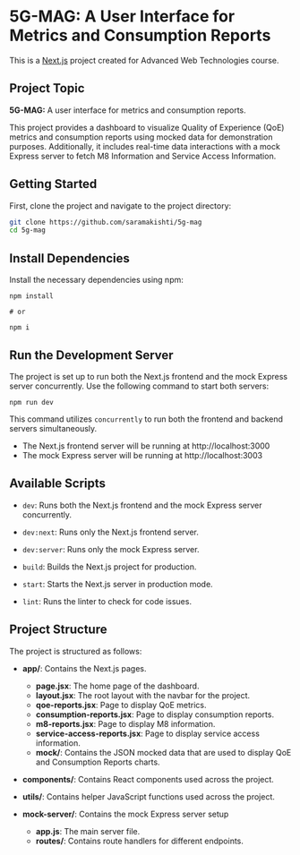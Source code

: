# 5G-MAG: A User Interface for Metrics and Consumption Reports

This is a [Next.js](https://nextjs.org/) project created for Advanced Web Technologies course.

## Project Topic

**5G-MAG:** A user interface for metrics and consumption reports.

This project provides a dashboard to visualize Quality of Experience (QoE) metrics and consumption reports using mocked data for demonstration purposes. Additionally, it includes real-time data interactions with a mock Express server to fetch M8 Information and Service Access Information.

## Getting Started

First, clone the project and navigate to the project directory:

```bash
git clone https://github.com/saramakishti/5g-mag
cd 5g-mag
```

## Install Dependencies

Install the necessary dependencies using npm:

```
npm install

# or

npm i
```

## Run the Development Server

The project is set up to run both the Next.js frontend and the mock Express server concurrently. Use the following command to start both servers:

```
npm run dev
```

This command utilizes `concurrently` to run both the frontend and backend servers simultaneously.

- The Next.js frontend server will be running at http://localhost:3000
- The mock Express server will be running at http://localhost:3003

## Available Scripts

- `dev`: Runs both the Next.js frontend and the mock Express server concurrently.

- `dev:next`: Runs only the Next.js frontend server.

- `dev:server`: Runs only the mock Express server.

- `build`: Builds the Next.js project for production.

- `start`: Starts the Next.js server in production mode.

- `lint`: Runs the linter to check for code issues.

## Project Structure

The project is structured as follows:

- **app/**: Contains the Next.js pages.

  - **page.jsx**: The home page of the dashboard.
  - **layout.jsx**: The root layout with the navbar for the project.
  - **qoe-reports.jsx**: Page to display QoE metrics.
  - **consumption-reports.jsx**: Page to display consumption reports.
  - **m8-reports.jsx**: Page to display M8 information.
  - **service-access-reports.jsx**: Page to display service access information.
  - **mock/**: Contains the JSON mocked data that are used to display QoE and Consumption Reports charts.

* **components/**: Contains React components used across the project.

* **utils/**: Contains helper JavaScript functions used across the project.

* **mock-server/**: Contains the mock Express server setup

  - **app.js**: The main server file.
  - **routes/**: Contains route handlers for different endpoints.
